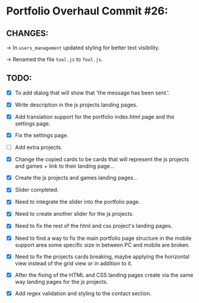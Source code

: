 # Portfolio Overhaul Commit #26:

## CHANGES:

→ In `users_management` updated styling for better text visibility.

→ Renamed the file `tool.js` to `Tool.js`.

## TODO:

-   [x] To add dialog that will show that 'the message has been sent.'.
-   [x] Write description in the js projects landing pages.
-   [x] Add translation support for the portfolio index.html page and the settings page.
-   [x] Fix the settings page.
-   [ ] Add extra projects.

-   [x] Change the copied cards to be cards that will represent the js projects and games + link to their landing page...
-   [x] Create the js projects and games landing pages...

-   [x] Slider completed.
-   [x] Need to integrate the slider into the portfolio page.
-   [x] Need to create another slider for the js projects.

-   [x] Need to fix the rest of the html and css project's landing pages.
-   [x] Need to find a way to fix the main portfolio page structure in the mobile support area some specific size in between PC and mobile are broken.
-   [x] Need to fix the projects cards breaking, maybe applying the horizontal view instead of the grid view or in addition to it.
-   [x] After the fixing of the HTML and CSS landing pages create via the same way landing pages for the js projects.
-   [x] Add regex validation and styling to the contact section.
